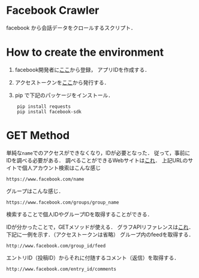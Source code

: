 # Facebook Crawler

facebook から会話データをクロールするスクリプト．


# How to create the environment

1. facebook開発者に[ここ](https://developers.facebook.com/docs/apps/register)から登録，
   アプリIDを作成する．

2. アクセストークンを[ここ](https://developers.facebook.com/tools/accesstoken/)から発行する．

3. pip で下記のパッケージをインストール．

```
    pip install requests
    pip install facebook-sdk
```


# GET Method

単純な`name`でのアクセスができなくなり，IDが必要となった．
従って，事前にIDを調べる必要がある．
調べることができるWebサイトは[これ](https://lookup-id.com/)．
上記URLのサイトで個人アカウント検索はこんな感じ

    https://www.facebook.com/name

グループはこんな感じ．

    https://www.facebook.com/groups/group_name

検索することで個人IDやグループIDを取得することができる．


IDが分かったことで，GETメソッドが使える．
グラフAPIリファレンスは[これ](https://developers.facebook.com/docs/graph-api/reference)．
下記に一例を示す．（アクセストークンは省略）
グループ内のfeedを取得する．

    http://www.facebook.com/group_id/feed

エントリID（投稿ID）からそれに付随するコメント（返信）を取得する．

    http://www.facebook.com/entry_id/comments




